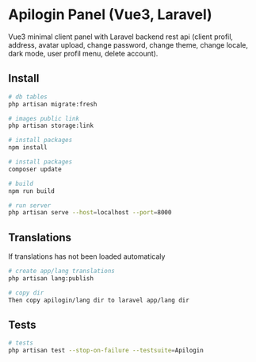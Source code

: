 # Apilogin Panel (Vue3, Laravel)

Vue3 minimal client panel with Laravel backend rest api (client profil, address, avatar upload, change password, change theme, change locale, dark mode, user profil menu, delete account).

## Install

```sh
# db tables
php artisan migrate:fresh

# images public link
php artisan storage:link

# install packages
npm install

# install packages
composer update

# build
npm run build

# run server
php artisan serve --host=localhost --port=8000
```

## Translations

If translations has not been loaded automaticaly

```sh
# create app/lang translations
php artisan lang:publish

# copy dir
Then copy apilogin/lang dir to laravel app/lang dir
```

## Tests

```sh
# tests
php artisan test --stop-on-failure --testsuite=Apilogin
```
